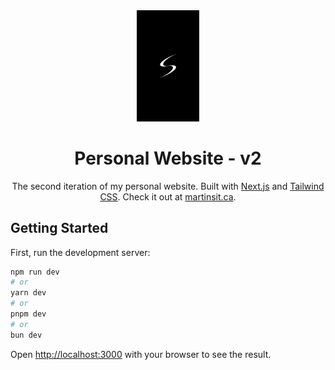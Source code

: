 <div align="center">
    <img alt="Logo" src="docs/logo.jpg" width="100" />
</div>
<h1 align="center">
    Personal Website - v2
</h1>
<p align="center">
    The second iteration of my personal website. Built with <a href="https://nextjs.org" target="_blank">Next.js</a> and <a href="https://tailwindcss.com" target="_blank">Tailwind CSS</a>. Check it out at <a href="https://martinsit.ca" target="_blank">martinsit.ca</a>.
</p>

## Getting Started

First, run the development server:

```bash
npm run dev
# or
yarn dev
# or
pnpm dev
# or
bun dev
```

Open [http://localhost:3000](http://localhost:3000) with your browser to see the result.
